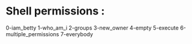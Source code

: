 # Shell permissions :

0-iam_betty
1-who_am_i
2-groups
3-new_owner
4-empty
5-execute
6-multiple_permissions
7-everybody

